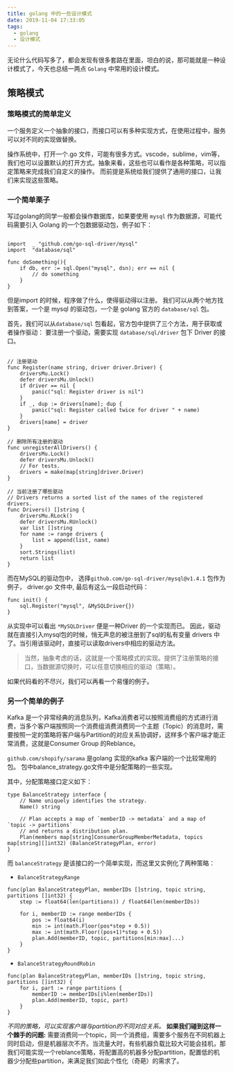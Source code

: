 ```yaml
---
title: golang 中的一些设计模式
date: 2019-11-04 17:33:05
tags:
  - golang
  - 设计模式
---
```


无论什么代码写多了，都会发现有很多套路在里面，坦白的说，那可能就是一种设计模式了，今天也总结一两点 `Golang` 中常用的设计模式。

<!--more-->

## 策略模式

### 策略模式的简单定义
一个服务定义一个抽象的接口，而接口可以有多种实现方式，在使用过程中，服务可以对不同的实现做替换。

操作系统中，打开一个.go 文件，可能有很多方式。vscode，sublime，vim等，我们也可以设置默认的打开方式。抽象来看，这些也可以看作是各种策略，可以指定策略来完成我们自定义的操作。 而前提是系统给我们提供了通用的接口，让我们来实现这些策略。

### 一个简单栗子
写过golang的同学一般都会操作数据库，如果要使用 `mysql` 作为数据源，可能代码需要引入 Golang 的一个包数据驱动包，例子如下：

```golang

import  _ "github.com/go-sql-driver/mysql"
import  "database/sql"

func doSomething(){
    if db, err := sql.Open("mysql", dsn); err == nil {
        // do something
    }
}

```

但是import 的时候，程序做了什么，使得驱动得以注册。
我们可以从两个地方找到答案，一个是 mysql 的驱动包，一个是 golang 官方的 `database/sql` 包。

首先，我们可以从`database/sql` 包看起，官方包中提供了三个方法，用于获取或者操作驱动：
要注册一个驱动，需要实现 `database/sql/driver` 包下 Driver 的接口。

```golang

// 注册驱动
func Register(name string, driver driver.Driver) {
	driversMu.Lock()
	defer driversMu.Unlock()
	if driver == nil {
		panic("sql: Register driver is nil")
	}
	if _, dup := drivers[name]; dup {
		panic("sql: Register called twice for driver " + name)
	}
	drivers[name] = driver
}

// 删除所有注册的驱动
func unregisterAllDrivers() {
	driversMu.Lock()
	defer driversMu.Unlock()
	// For tests.
	drivers = make(map[string]driver.Driver)
}

// 当前注册了哪些驱动
// Drivers returns a sorted list of the names of the registered drivers.
func Drivers() []string {
	driversMu.RLock()
	defer driversMu.RUnlock()
	var list []string
	for name := range drivers {
		list = append(list, name)
	}
	sort.Strings(list)
	return list
}
```

而在MySQL的驱动包中， 选择`github.com/go-sql-driver/mysql@v1.4.1` 包作为例子， driver.go 文件中, 最后有这么一段启动代码：

```golang
func init() {
    sql.Register("mysql", &MySQLDriver{})
}
```

从实现中可以看出 `*MySQLDriver` 便是一种Driver 的一个实现而已。
因此，驱动就在直接引入mysql包的时候，悄无声息的被注册到了sql的私有变量 drivers 中了。当引用该驱动时，直接可以读取drivers中相应的驱动方法。
> 当然，抽象考虑的话，这就是一个策略模式的实现。提供了注册策略的接口，当数据源切换时，可以任意切换相应的驱动（策略）。

如果代码看的不尽兴，我们可以再看一个易懂的例子。

### 另一个简单的例子

Kafka 是一个非常经典的消息队列，Kafka消费者可以按照消费组的方式进行消费，当多个客户端按照同一个消费组消费消费同一个主题（Topic）的消息时，需要按照一定的策略将客户端与Partition的对应关系协调好，这样多个客户端才能正常消费，这就是Consumer Group 的Reblance。

`github.com/shopify/sarama` 是golang 实现的kafka 客户端的一个比较常用的包。 包中balance\_strategy.go文件中是分配策略的一些实现。

其中，分配策略接口定义如下：

```golang
type BalanceStrategy interface {
	// Name uniquely identifies the strategy.
	Name() string

	// Plan accepts a map of `memberID -> metadata` and a map of `topic -> partitions`
	// and returns a distribution plan.
	Plan(members map[string]ConsumerGroupMemberMetadata, topics map[string][]int32) (BalanceStrategyPlan, error)
}
```

而 `balanceStrategy` 是该接口的一个简单实现，而这里又实例化了两种策略：

- `BalanceStrategyRange`  

```golang
func(plan BalanceStrategyPlan, memberIDs []string, topic string, partitions []int32) {
	step := float64(len(partitions)) / float64(len(memberIDs))

	for i, memberID := range memberIDs {
		pos := float64(i)
		min := int(math.Floor(pos*step + 0.5))
		max := int(math.Floor((pos+1)*step + 0.5))
		plan.Add(memberID, topic, partitions[min:max]...)
	}
}
```
- `BalanceStrategyRoundRobin`

```golang
func(plan BalanceStrategyPlan, memberIDs []string, topic string, partitions []int32) {
	for i, part := range partitions {
		memberID := memberIDs[i%len(memberIDs)]
		plan.Add(memberID, topic, part)
	}
}
```
*不同的策略，可以实现客户端与partition的不同对应关系。*
**如果我们碰到这样一个棘手的问题:** 
需要消费同一个topic，同一个消费组，需要多个服务在不同机器上同时启动，但是机器层次不齐。当流量大时，有些机器负载比较大可能会挂机，那我们可能实现一个reblance策略，将配置高的机器多分配partition，配置低的机器少分配些partition，来满足我们如此个性化（奇葩）的需求了。


